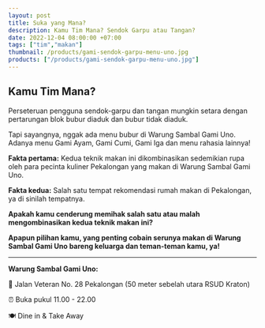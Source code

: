 ```yaml
---
layout: post
title: Suka yang Mana?
description: Kamu Tim Mana? Sendok Garpu atau Tangan?
date: 2022-12-04 08:00:00 +07:00
tags: ["tim","makan"]
thumbnail: /products/gami-sendok-garpu-menu-uno.jpg
products: ["/products/gami-sendok-garpu-menu-uno.jpg"]
---
```


## Kamu Tim Mana? ##

Perseteruan pengguna sendok-garpu dan tangan mungkin setara dengan pertarungan blok bubur diaduk dan bubur tidak diaduk.

Tapi sayangnya, nggak ada menu bubur di Warung Sambal Gami Uno. Adanya menu Gami Ayam, Gami Cumi, Gami Iga dan menu rahasia lainnya!

**Fakta pertama:** Kedua teknik makan ini dikombinasikan sedemikian rupa oleh para pecinta kuliner Pekalongan yang makan di Warung Sambal Gami Uno.

**Fakta kedua:** Salah satu tempat rekomendasi rumah makan di Pekalongan, ya di sinilah tempatnya.

**Apakah kamu cenderung memihak salah satu atau malah mengombinasikan kedua teknik makan ini?**

**Apapun pilihan kamu, yang penting cobain serunya makan di Warung Sambal Gami Uno bareng keluarga dan teman-teman kamu, ya!**

***

**Warung Sambal Gami Uno:**

📍 Jalan Veteran No. 28 Pekalongan (50 meter sebelah utara RSUD Kraton)

⏰ Buka pukul 11.00 - 22.00

🍽 Dine in & Take Away
